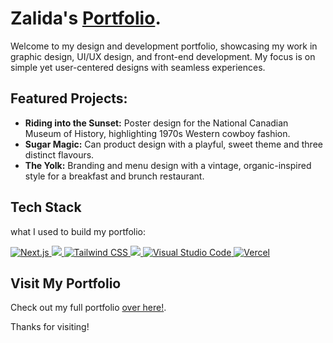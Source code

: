 # Zalida's [Portfolio](https://zalidakhan.com).

Welcome to my design and development portfolio, showcasing my work in graphic design, UI/UX design, and front-end development. My focus is on simple yet user-centered designs with seamless experiences.

## Featured Projects:

- **Riding into the Sunset:** Poster design for the National Canadian Museum of History, highlighting 1970s Western cowboy fashion.
- **Sugar Magic:** Can product design with a playful, sweet theme and three distinct flavours.
- **The Yolk:** Branding and menu design with a vintage, organic-inspired style for a breakfast and brunch restaurant.

## Tech Stack

what I used to build my portfolio:

<p style="text-align:left">
  <a href="https://nextjs.org">
    <img src="https://img.shields.io/badge/Next.js-AAAC24?style=for-the-badge&logo=nextdotjs&logoColor=white" alt="Next.js">
  </a>
  <a href="https://www.typescriptlang.org/">
  <img src="https://img.shields.io/badge/typescript-AAAC24?style=for-the-badge&logo=typescript&logoColor=white">
  </a>
  <a href="https://tailwindcss.com">
    <img src="https://img.shields.io/badge/Tailwind_CSS-AAAC24?style=for-the-badge&logo=tailwind-css&logoColor=white" alt="Tailwind CSS">
  </a>
  <a href="https://developer.mozilla.org/en-US/docs/Web/CSS">
  <img src="https://img.shields.io/badge/css-AAAC24?style=for-the-badge&logo=css&logoColor=white">
  </a>
  <a href="https://code.visualstudio.com">
    <img src="https://img.shields.io/badge/Visual_Studio_Code-AAAC24?style=for-the-badge&logo=visual%20studio%20code&logoColor=white" alt="Visual Studio Code">
  </a>
  <a href="https://vercel.com">
    <img src="https://img.shields.io/badge/Vercel-AAAC24?style=for-the-badge&logo=vercel&logoColor=white" alt="Vercel">
  </a>
</p>

## Visit My Portfolio

Check out my full portfolio [over here!](https://zalidakhan.com).

Thanks for visiting!
